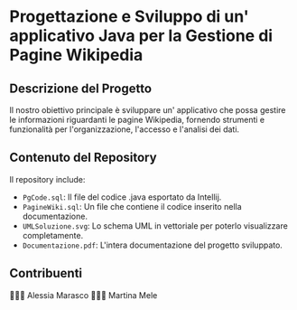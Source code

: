 # Progettazione e Sviluppo di un' applicativo Java per la Gestione di Pagine Wikipedia
## Descrizione del Progetto

Il nostro obiettivo principale è sviluppare un' applicativo che possa gestire le informazioni riguardanti le pagine Wikipedia, fornendo strumenti e funzionalità per l'organizzazione, l'accesso e l'analisi dei dati.

## Contenuto del Repository

Il repository include:

- `PgCode.sql`: Il file del codice .java esportato da Intellij.
- `PagineWiki.sql`: Un file che contiene il codice inserito nella documentazione.
- `UMLSoluzione.svg`: Lo schema UML in vettoriale per poterlo visualizzare completamente.
- `Documentazione.pdf`: L'intera documentazione del progetto sviluppato.

## Contribuenti

👩🏻‍💻 Alessia Marasco
👩🏻‍💻 Martina Mele
